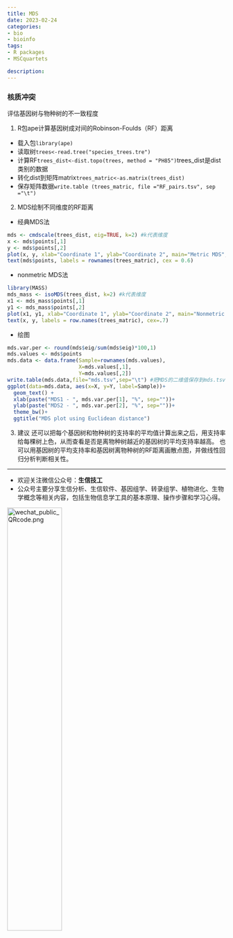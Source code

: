 ```yaml
---
title: MDS
date: 2023-02-24
categories:
- bio
- bioinfo
tags:
- R packages
- MSCquartets

description: 
---
```


<div align="middle"><music URL></div>

### 核质冲突
评估基因树与物种树的不一致程度
1. R包ape计算基因树成对间的Robinson-Foulds（RF）距离
- 载入包`library(ape)`
- 读取树`trees<-read.tree("species_trees.tre")`
- 计算RF`trees_dist<-dist.topo(trees, method = "PH85")`trees_dist是dist类别的数据
- 转化dist到矩阵matrix`trees_matric<-as.matrix(trees_dist)`
- 保存矩阵数据`write.table (trees_matric, file ="RF_pairs.tsv", sep ="\t")`

2. MDS绘制不同维度的RF距离
- 经典MDS法
```R
mds <- cmdscale(trees_dist, eig=TRUE, k=2) #k代表维度
x <- mds$points[,1]
y <- mds$points[,2]
plot(x, y, xlab="Coordinate 1", ylab="Coordinate 2", main="Metric MDS", type="n")
text(mds$points, labels = rownames(trees_matric), cex = 0.6)
```
- nonmetric MDS法
```R
library(MASS)
mds_mass <- isoMDS(trees_dist, k=2) #k代表维度
x1 <- mds_mass$points[,1]
y1 <- mds_mass$points[,2]
plot(x1, y1, xlab="Coordinate 1", ylab="Coordinate 2", main="Nonmetric MDS", type="n")
text(x, y, labels = row.names(trees_matric), cex=.7)
```

- 绘图
```R
mds.var.per <- round(mds$eig/sum(mds$eig)*100,1)
mds.values <- mds$points
mds.data <- data.frame(Sample=rownames(mds.values),
                       X=mds.values[,1],
                       Y=mds.values[,2])
write.table(mds.data,file="mds.tsv",sep="\t") #把MDS的二维值保存到mds.tsv，里面用tree1,tree2,...,treen等依次命名，与species_trees.tre树文件中树的顺序一致。如果在合并了基因树和物种树，可以依据顺序找到物种树。
ggplot(data=mds.data, aes(x=X, y=Y, label=Sample))+
  geom_text() +
  xlab(paste("MDS1 - ", mds.var.per[1], "%", sep=""))+
  ylab(paste("MDS2 - ", mds.var.per[2], "%", sep=""))+
  theme_bw()+
  ggtitle("MDS plot using Euclidean distance")
```

3. 建议
还可以把每个基因树和物种树的支持率的平均值计算出来之后，用支持率给每棵树上色，从而查看是否是离物种树越近的基因树的平均支持率越高。
也可以用基因树的平均支持率和基因树离物种树的RF距离画散点图，并做线性回归分析判断相关性。

-------

- 欢迎关注微信公众号：**生信技工**
- 公众号主要分享生信分析、生信软件、基因组学、转录组学、植物进化、生物学概念等相关内容，包括生物信息学工具的基本原理、操作步骤和学习心得。

<img src="https://github.com/yanzhongsino/yanzhongsino.github.io/blob/hexo/source/wechat/Wechat_public_qrcode.jpg?raw=true" width=50% title="wechat_public_QRcode.png" align=center/>